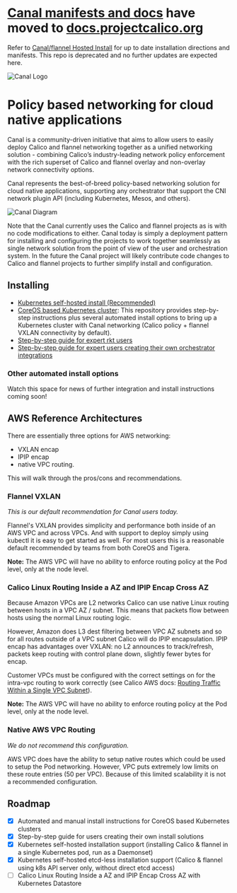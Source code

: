 # [Canal manifests and docs](https://docs.projectcalico.org/latest/getting-started/kubernetes/installation/hosted/canal) have moved to [docs.projectcalico.org](https://docs.projectcalico.org/)

Refer to [Canal/flannel Hosted Install](https://docs.projectcalico.org/latest/getting-started/kubernetes/installation/hosted/canal)
for up to date installation directions and manifests.
This repo is deprecated and no further updates are expected here.

![Canal Logo](https://github.com/projectcalico/canal/raw/master/logos/canal-logo-type-full-color%20328x184.png)

# Policy based networking for cloud native applications

Canal is a community-driven initiative that aims to allow users to easily deploy Calico and flannel networking together as a unified networking solution - combining Calico’s industry-leading network policy enforcement with the rich superset of Calico and flannel overlay and non-overlay network connectivity options.

Canal represents the best-of-breed policy-based networking solution for cloud native applications, supporting any orchestrator that support the CNI network plugin API (including Kubernetes, Mesos, and others).

![Canal Diagram](https://github.com/projectcalico/canal/raw/master/Canal%20Phase%201%20Diagram.png)

Note that the Canal currently uses the Calico and flannel projects as is with no code modifications to either. Canal today is simply a deployment pattern for installing and configuring the projects to work together seamlessly as single network solution from the point of view of the user and orchestration system. In the future the Canal project will likely contribute code changes to Calico and flannel projects to further simplify install and configuration.

## Installing

- [Kubernetes self-hosted install (Recommended)](k8s-install/README.md)
- [CoreOS based Kubernetes cluster](https://github.com/coreos/coreos-kubernetes): This repository provides step-by-step instructions plus several automated install options to bring up a Kubernetes cluster with Canal networking (Calico policy + flannel VXLAN connectivity by default).
- [Step-by-step guide for expert rkt users](InstallGuide.md)
- [Step-by-step guide for expert users creating their own orchestrator integrations](OrchestratorIntegration.md)

### Other automated install options
Watch this space for news of further integration and install instructions coming soon!

## AWS Reference Architectures

There are essentially three options for AWS networking:

- VXLAN encap
- IPIP encap
- native VPC routing.

This will walk through the pros/cons and recommendations.

### Flannel VXLAN

*This is our default recommendation for Canal users today.*

Flannel's VXLAN provides simplicity and performance both inside of an AWS VPC and across VPCs. And with support to deploy simply using kubectl it is easy to get started as well. For most users this is a reasonable default recommended by teams from both CoreOS and Tigera.

**Note:** The AWS VPC will have no ability to enforce routing policy at the Pod level, only at the node level.

### Calico Linux Routing Inside a AZ and IPIP Encap Cross AZ

Because Amazon VPCs are L2 networks Calico can use native Linux routing between hosts in a VPC AZ / subnet. This means that packets flow between hosts using the normal Linux routing logic.

However, Amazon does L3 dest filtering between VPC AZ subnets and so for all routes outside of a VPC subnet Calico will do IPIP encapsulation. IPIP encap has advantages over VXLAN: no L2 announces to track/refresh, packets keep routing with control plane down, slightly fewer bytes for encap.

Customer VPCs must be configured with the correct settings on for the intra-vpc
routing to work correctly (see Calico AWS docs: [Routing Traffic Within a Single VPC Subnet](http://docs.projectcalico.org/latest/reference/public-cloud/aws)).

**Note:** The AWS VPC will have no ability to enforce routing policy at the Pod level, only at the node level.

### Native AWS VPC Routing

*We do not recommend this configuration.*

AWS VPC does have the ability to setup native routes which could be used to setup the Pod networking. However, VPC puts extremely low limits on these route entries (50 per VPC). Because of this limited scalability it is not a recommended configuration.

## Roadmap
- [x] Automated and manual install instructions for CoreOS based Kubernetes clusters
- [x] Step-by-step guide for users creating their own install solutions
- [x] Kubernetes self-hosted installation support (installing Calico & flannel in a single Kubernetes pod, run as a Daemonset)
- [x] Kubernetes self-hosted etcd-less installation support (Calico & flannel using k8s API server only, without direct etcd access)
- [ ] Calico Linux Routing Inside a AZ and IPIP Encap Cross AZ with Kubernetes Datastore
